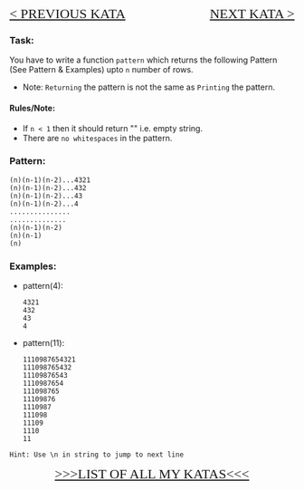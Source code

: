 <p style="text-align:left;"><font face="Impact" size="5"><A HREF="http://www.codewars.com/kata/complete-the-pattern-number-1">< PREVIOUS KATA</A></font>
 <span style="float:right;"><font face="Impact" size="5" ><A HREF="http://www.codewars.com/kata/557341907fbf439911000022">NEXT KATA ></A></font></span></p>
 
 
### Task:
You have to write a function `pattern` which returns the following Pattern (See Pattern & Examples) upto `n` number of rows. 

* Note: `Returning` the pattern is not the same as `Printing` the pattern.

#### Rules/Note:
* If `n < 1` then it should return "" i.e. empty string.
* There are `no whitespaces` in the pattern.

### Pattern:

    (n)(n-1)(n-2)...4321
    (n)(n-1)(n-2)...432
    (n)(n-1)(n-2)...43
    (n)(n-1)(n-2)...4
    ...............
    ..............
    (n)(n-1)(n-2)
    (n)(n-1)
    (n)
    
### Examples:

* pattern(4):

      4321
      432
      43
      4
    
* pattern(11):

      1110987654321
      111098765432
      11109876543
      1110987654
      111098765
      11109876
      1110987
      111098
      11109
      1110
      11


```Hint: Use \n in string to jump to next line```

<P ALIGN="center"><FONT FACE="Impact"  SIZE="5"><A HREF="http://www.codewars.com/users/curious_db97/authored">>>>LIST OF ALL MY KATAS<<<</A></FONT></P>